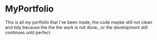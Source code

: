 # MyPortfolio
This is all my portfolio that i've been made, the code maybe still not clean and tidy because the the the work is not done,..or the development still continues until perfect
